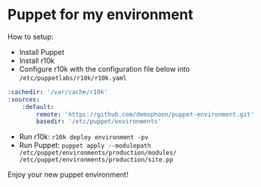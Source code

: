 Puppet for my environment
=========================

How to setup:

* Install Puppet
* Install r10k
* Configure r10k with the configuration file below into `/etc/puppetlabs/r10k/r10k.yaml`
```yaml
:cachedir: '/var/cache/r10k'
:sources:
    :default:
        remote: 'https://github.com/demophoon/puppet-environment.git'
        basedir: '/etc/puppet/environments'
```
* Run r10k: `r10k deploy environment -pv`
* Run Puppet: `puppet apply --modulepath /etc/puppet/environments/production/modules/ /etc/puppet/environments/production/site.pp`

Enjoy your new puppet environment!
